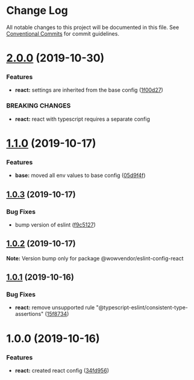 # Change Log

All notable changes to this project will be documented in this file.
See [Conventional Commits](https://conventionalcommits.org) for commit guidelines.

# [2.0.0](https://github.com/wowvendor/eslint-configs/compare/@wowvendor/eslint-config-react@1.1.0...@wowvendor/eslint-config-react@2.0.0) (2019-10-30)

### Features

- **react:** settings are inherited from the base config ([1f00d27](https://github.com/wowvendor/eslint-configs/commit/1f00d27d9cea06b5bcfa0273eaa1352f3a47d2c5))

### BREAKING CHANGES

- **react:** react with typescript requires a separate config

# [1.1.0](https://github.com/wowvendor/eslint-configs/compare/@wowvendor/eslint-config-react@1.0.3...@wowvendor/eslint-config-react@1.1.0) (2019-10-17)

### Features

- **base:** moved all env values to base config ([05d9f4f](https://github.com/wowvendor/eslint-configs/commit/05d9f4faeef149ec85701a68503901b26c2dff74))

## [1.0.3](https://github.com/wowvendor/eslint-configs/compare/@wowvendor/eslint-config-react@1.0.1...@wowvendor/eslint-config-react@1.0.3) (2019-10-17)

### Bug Fixes

- bump version of eslint ([f9c5127](https://github.com/wowvendor/eslint-configs/commit/f9c5127a3987420319d78d7c63a30270f4f5c10a))

## [1.0.2](https://github.com/wowvendor/eslint-configs/compare/@wowvendor/eslint-config-react@1.0.1...@wowvendor/eslint-config-react@1.0.2) (2019-10-17)

**Note:** Version bump only for package @wowvendor/eslint-config-react

## [1.0.1](https://github.com/wowvendor/eslint-configs/compare/@wowvendor/eslint-config-react@1.0.0...@wowvendor/eslint-config-react@1.0.1) (2019-10-16)

### Bug Fixes

- **react:** remove unsupported rule "@typescript-eslint/consistent-type-assertions" ([15f8734](https://github.com/wowvendor/eslint-configs/commit/15f8734a7b0326d1dcc334c2a8ab7cf65fa91604))

# 1.0.0 (2019-10-16)

### Features

- **react:** created react config ([34fd956](https://github.com/wowvendor/eslint-configs/commit/34fd9568f72cc4324b92ec2c18762689dd07fb91))
